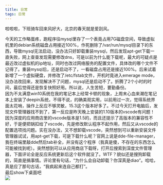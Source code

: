 ```yaml
---
title: 日常
tags: 日常
---
```

啦啦啦，下班骑车回来风好大，北京的春天就是爱刮风。  
<!--more-->
今天的工作略蛋疼，跑程序往mysql里存了一个表竟占用7G磁盘空间，导致虚拟机里的debian系统磁盘占用接近100%，作死删除了/var/run/mysql目录下的东西，导致mysql无法启动，没办法只好卸载重装mysql，然后发现apt-get下载一直失败，网上查查发现需要修改dns，可是以前为什么能下载呢，最大的可疑点是最近改过虚拟机的ip地址，同时也改过网络服务的配置文件，具体改的哪个文件不记得了。重装mysql后，还是启动不了，一看磁盘占用还是接近100%。后来试着新增了一个虚拟硬盘，并修改了/etc/fstab文件，开机时竟进入emerage mode，没办法改回来，发现解决不了问题，mysql还是启动不了。折腾了2个小时的时间，最后觉得还是恢复快照好用。所以说，人生苦短，要勤备份。  
因为不太满意win10系统在我的笔记本上经常卡顿的现象，上周末心血来潮在笔记本上安装了deepin系统，不得不说，的确美观实用，以前用过一次，觉得系统界面太花哨，操作上反应不够灵敏，15.3这个版本好多了。不过今天打开电脑后，发现文件管理器找不到了，第一反应是昨天晚上安装的1.10版本的vscode有问题！因为深度的应用商店里的vscode版本是1.5的，而且还提示了高版本的兼容性不好，于是便把锅扣给了vscode，先是修改默认程序不起作用，然后又从vscode的配置选项找问题。实在没办法，又不想卸载vscode，突然想到可以重新安装文件管理器试试，用apt-get下载，可是下载什么呢？官网上说是dde-file-manager，我在终端里敲dde然后tab补全，并没有这个程序（我真是傻，不存在的东西怎么可能被找到呢）。突然想到可以从应用商店下载呀，打开后搜索到深度文件管理器，下面评论全是反应系统更新后这个软件就没了。WTF？貌似还是搜狗卸载的，简直是搞事情。评论里有句话，“为什么会自动卸载？你深真是diao”。哈哈，真是应了那句古话，“我疯起来连自己都打”。  
最后show下桌面吧  
![](desktop.png)